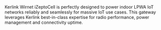 Kerlink Wirnet iZeptoCell is perfectly designed to power indoor LPWA IoT networks reliably and seamlessly for massive IoT use cases. This gateway leverages Kerlink best-in-class expertise for radio performance, power management and connectivity uptime.
